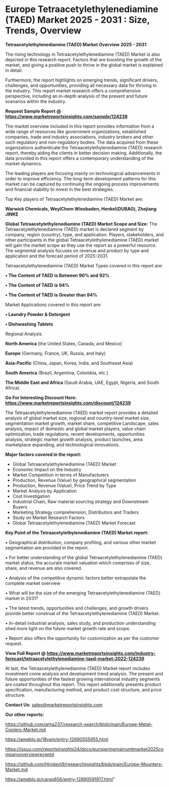 # Europe Tetraacetylethylenediamine (TAED) Market 2025 - 2031 : Size, Trends, Overview

<Strong> Tetraacetylethylenediamine (TAED) Market Overview 2025 - 2031</strong>

The rising technology in Tetraacetylethylenediamine (TAED) Market is also depicted in this research report. Factors that are boosting the growth of the market, and giving a positive push to thrive in the global market is explained in detail.

Furthermore, the report highlights on emerging trends, significant drivers, challenges, and opportunities, providing all necessary data for thriving in the industry. This report market research offers a comprehensive perspective, including an in-depth analysis of the present and future scenarios within the industry.

<strong>Request Sample Report @ <a href=https://www.marketreportsinsights.com/sample/124239>https://www.marketreportsinsights.com/sample/124239</a></strong>

The market overview included in this report provides information from a wide range of resources like government organizations, established companies, trade and industry associations, industry brokers and other such regulatory and non-regulatory bodies. The data acquired from these organizations authenticate the Tetraacetylethylenediamine (TAED) research report, thereby aiding the clients in better decision making. Additionally, the data provided in this report offers a contemporary understanding of the market dynamics.

The leading players are focusing mainly on technological advancements in order to improve efficiency. The long-term development patterns for this market can be captured by continuing the ongoing process improvements and financial stability to invest in the best strategies.

Top Key players of Tetraacetylethylenediamine (TAED) Market are:

<strong>Warwick Chemicals, WeylChem Wiesbaden, Henkel(DUBAG), Zhejiang JINKE</strong>

<strong><b>Global Tetraacetylethylenediamine (TAED) Market Scope and Size:</b></strong>
The Tetraacetylethylenediamine (TAED) market is declared segment by company, region (country), type, and application. Players, stakeholders, and other participants in the global Tetraacetylethylenediamine (TAED) market will gain the market scope as they use the report as a powerful resource. The segmental analysis focuses on revenue and product by type and application and the forecast period of 2025-2031.

Tetraacetylethylenediamine (TAED) Market Types covered in this report are:

<strong>• The Content of TAED is Between 90% and 92%

• The Content of TAED is 94%

• The Content of TAED is Greater than 94%</strong>

Market Applications covered in this report are:

<strong>• Laundry Powder & Detergent

• Dishwashing Tablets</strong> 

Regional Analysis

<strong>North America</strong> (the United States, Canada, and Mexico)

<strong>Europe</strong> (Germany, France, UK, Russia, and Italy)

<strong>Asia-Pacific</strong> (China, Japan, Korea, India, and Southeast Asia)

<strong>South America</strong> (Brazil, Argentina, Colombia, etc.)

<strong>The Middle East and Africa</strong> (Saudi Arabia, UAE, Egypt, Nigeria, and South Africa)

<strong>Go For Interesting Discount Here: <a href=https://www.marketreportsinsights.com/discount/124239>https://www.marketreportsinsights.com/discount/124239</a></strong>

The Tetraacetylethylenediamine (TAED) market report provides a detailed analysis of global market size, regional and country-level market size, segmentation market growth, market share, competitive Landscape, sales analysis, impact of domestic and global market players, value chain optimization, trade regulations, recent developments, opportunities analysis, strategic market growth analysis, product launches, area marketplace expanding, and technological innovations.

<strong><b>Major factors covered in the report:</b></strong>
<ul>
  <li>Global Tetraacetylethylenediamine (TAED) Market </li>
  <li>Economic Impact on the Industry</li>
  <li>Market Competition in terms of Manufacturers</li>
  <li>Production, Revenue (Value) by geographical segmentation</li>
  <li>Production, Revenue (Value), Price Trend by Type</li>
  <li>Market Analysis by Application</li>
  <li>Cost Investigation</li>
  <li>Industrial Chain, Raw material sourcing strategy and Downstream Buyers</li>
  <li>Marketing Strategy comprehension, Distributors and Traders</li>
  <li>Study on Market Research Factors</li>
  <li>Global Tetraacetylethylenediamine (TAED) Market Forecast</li>
</ul>

<strong><b>Key Point of the Tetraacetylethylenediamine (TAED) Market report:</b></strong>

• Geographical distribution, company profiling, and various other market segmentation are provided in the report.

• For better understanding of the global Tetraacetylethylenediamine (TAED) market status, the accurate market valuation which comprises of size, share, and revenue are also covered.

• Analysis of the competitive dynamic factors better extrapolate the complete market overview

• What will be the size of the emerging Tetraacetylethylenediamine (TAED) market in 2031?

• The latest trends, opportunities and challenges, and growth drivers provide better construal of the Tetraacetylethylenediamine (TAED) Market.

• In-detail industrial analysis, sales study, and production understanding shed more light on the future market growth rate and scope.

• Report also offers the opportunity for customization as per the customer request.

<strong><b>View Full Report @ <a href=https://www.marketreportsinsights.com/industry-forecast/tetraacetylethylenediamine-taed-market-2022-124239>https://www.marketreportsinsights.com/industry-forecast/tetraacetylethylenediamine-taed-market-2022-124239</a></b></strong>


At last, the Tetraacetylethylenediamine (TAED) Market report includes investment come analysis and development trend analysis. The present and future opportunities of the fastest growing international industry segments are coated throughout this report. This report additionally presents product specification, manufacturing method, and product cost structure, and price structure.

<strong>Contact Us:</strong>
sales@marketreportsinsights.com

<strong>Our other reports:</strong>

<a href=https://github.com/arha237/research-search/blob/main/Europe-Metal-Coolers-Market.md>https://github.com/arha237/research-search/blob/main/Europe-Metal-Coolers-Market.md</a>

<a href=https://ameblo.jp/18yam/entry-12890555955.html>https://ameblo.jp/18yam/entry-12890555955.html</a>

<a href=https://issuu.com/reportsinsights24/docs/europeringmainunitmarket2025companyoverviewrecentd>https://issuu.com/reportsinsights24/docs/europeringmainunitmarket2025companyoverviewrecentd</a>

<a href=https://github.com/Hindavii9/researchinsights/blob/main/Europe-Mounters-Market.md>https://github.com/Hindavii9/researchinsights/blob/main/Europe-Mounters-Market.md</a>

<a href=https://ameblo.jp/cargo656/entry-12890591917.html>https://ameblo.jp/cargo656/entry-12890591917.html</a>"
